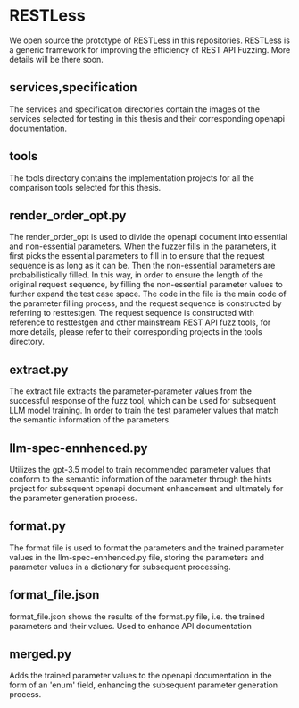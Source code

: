 # RESTLess
We open source the prototype of RESTLess in this repositories. RESTLess is  a generic framework for improving the efficiency of REST API Fuzzing. More details will be there soon. 
## services,specification
The services and specification directories contain the images of the services selected for testing in this thesis and their corresponding openapi documentation.
## tools
The tools directory contains the implementation projects for all the comparison tools selected for this thesis.
## render_order_opt.py
The render_order_opt is used to divide the openapi document into essential and non-essential parameters. When the fuzzer fills in the parameters, it first picks the essential parameters to fill in to ensure that the request sequence is as long as it can be.
Then the non-essential parameters are probabilistically filled. In this way, in order to ensure the length of the original request sequence, by filling the non-essential parameter values to further expand the test case space. The code in the file is the main code of the parameter filling process, and the request sequence is constructed by referring to resttestgen.
The request sequence is constructed with reference to resttestgen and other mainstream REST API fuzz tools, for more details, please refer to their corresponding projects in the tools directory.
## extract.py
The extract file extracts the parameter-parameter values from the successful response of the fuzz tool, which can be used for subsequent LLM model training. In order to train the test parameter values that match the semantic information of the parameters.
## llm-spec-ennhenced.py
Utilizes the gpt-3.5 model to train recommended parameter values that conform to the semantic information of the parameter through the hints project for subsequent openapi document enhancement and ultimately for the parameter generation process.
## format.py
The format file is used to format the parameters and the trained parameter values in the llm-spec-ennhenced.py file, storing the parameters and parameter values in a dictionary for subsequent processing.
## format_file.json
format_file.json shows the results of the format.py file, i.e. the trained parameters and their values. Used to enhance API documentation
## merged.py
Adds the trained parameter values to the openapi documentation in the form of an 'enum' field, enhancing the subsequent parameter generation process.
